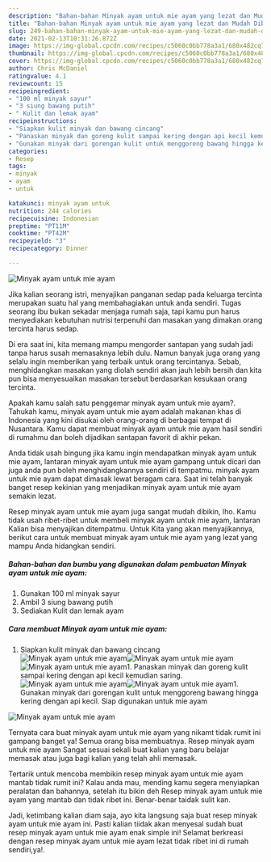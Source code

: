 ```yaml
---
description: "Bahan-bahan Minyak ayam untuk mie ayam yang lezat dan Mudah Dibuat"
title: "Bahan-bahan Minyak ayam untuk mie ayam yang lezat dan Mudah Dibuat"
slug: 249-bahan-bahan-minyak-ayam-untuk-mie-ayam-yang-lezat-dan-mudah-dibuat
date: 2021-02-13T10:31:26.872Z
image: https://img-global.cpcdn.com/recipes/c5060c0bb778a3a1/680x482cq70/minyak-ayam-untuk-mie-ayam-foto-resep-utama.jpg
thumbnail: https://img-global.cpcdn.com/recipes/c5060c0bb778a3a1/680x482cq70/minyak-ayam-untuk-mie-ayam-foto-resep-utama.jpg
cover: https://img-global.cpcdn.com/recipes/c5060c0bb778a3a1/680x482cq70/minyak-ayam-untuk-mie-ayam-foto-resep-utama.jpg
author: Chris McDaniel
ratingvalue: 4.1
reviewcount: 15
recipeingredient:
- "100 ml minyak sayur"
- "3 siung bawang putih"
- " Kulit dan lemak ayam"
recipeinstructions:
- "Siapkan kulit minyak dan bawang cincang"
- "Panaskan minyak dan goreng kulit sampai kering dengan api kecil kemudian saring."
- "Gunakan minyak dari gorengan kulit untuk menggoreng bawang hingga kering dengan api kecil. Siap digunakan untuk mie ayam"
categories:
- Resep
tags:
- minyak
- ayam
- untuk

katakunci: minyak ayam untuk 
nutrition: 244 calories
recipecuisine: Indonesian
preptime: "PT11M"
cooktime: "PT42M"
recipeyield: "3"
recipecategory: Dinner

---
```



![Minyak ayam untuk mie ayam](https://img-global.cpcdn.com/recipes/c5060c0bb778a3a1/680x482cq70/minyak-ayam-untuk-mie-ayam-foto-resep-utama.jpg)

Jika kalian seorang istri, menyajikan panganan sedap pada keluarga tercinta merupakan suatu hal yang membahagiakan untuk anda sendiri. Tugas seorang ibu bukan sekadar menjaga rumah saja, tapi kamu pun harus menyediakan kebutuhan nutrisi terpenuhi dan masakan yang dimakan orang tercinta harus sedap.

Di era  saat ini, kita memang mampu mengorder santapan yang sudah jadi tanpa harus susah memasaknya lebih dulu. Namun banyak juga orang yang selalu ingin memberikan yang terbaik untuk orang tercintanya. Sebab, menghidangkan masakan yang diolah sendiri akan jauh lebih bersih dan kita pun bisa menyesuaikan masakan tersebut berdasarkan kesukaan orang tercinta. 



Apakah kamu salah satu penggemar minyak ayam untuk mie ayam?. Tahukah kamu, minyak ayam untuk mie ayam adalah makanan khas di Indonesia yang kini disukai oleh orang-orang di berbagai tempat di Nusantara. Kamu dapat membuat minyak ayam untuk mie ayam hasil sendiri di rumahmu dan boleh dijadikan santapan favorit di akhir pekan.

Anda tidak usah bingung jika kamu ingin mendapatkan minyak ayam untuk mie ayam, lantaran minyak ayam untuk mie ayam gampang untuk dicari dan juga anda pun boleh menghidangkannya sendiri di tempatmu. minyak ayam untuk mie ayam dapat dimasak lewat beragam cara. Saat ini telah banyak banget resep kekinian yang menjadikan minyak ayam untuk mie ayam semakin lezat.

Resep minyak ayam untuk mie ayam juga sangat mudah dibikin, lho. Kamu tidak usah ribet-ribet untuk membeli minyak ayam untuk mie ayam, lantaran Kalian bisa menyajikan ditempatmu. Untuk Kita yang akan menyajikannya, berikut cara untuk membuat minyak ayam untuk mie ayam yang lezat yang mampu Anda hidangkan sendiri.

<!--inarticleads1-->

##### Bahan-bahan dan bumbu yang digunakan dalam pembuatan Minyak ayam untuk mie ayam:

1. Gunakan 100 ml minyak sayur
1. Ambil 3 siung bawang putih
1. Sediakan  Kulit dan lemak ayam




<!--inarticleads2-->

##### Cara membuat Minyak ayam untuk mie ayam:

1. Siapkan kulit minyak dan bawang cincang
<img src="https://img-global.cpcdn.com/steps/c8dd47d48656c2cb/160x128cq70/minyak-ayam-untuk-mie-ayam-langkah-memasak-1-foto.jpg" alt="Minyak ayam untuk mie ayam"><img src="https://img-global.cpcdn.com/steps/b003d207698c33e6/160x128cq70/minyak-ayam-untuk-mie-ayam-langkah-memasak-1-foto.jpg" alt="Minyak ayam untuk mie ayam"><img src="https://img-global.cpcdn.com/steps/4fc89deccd25fa6a/160x128cq70/minyak-ayam-untuk-mie-ayam-langkah-memasak-1-foto.jpg" alt="Minyak ayam untuk mie ayam">1. Panaskan minyak dan goreng kulit sampai kering dengan api kecil kemudian saring.
<img src="https://img-global.cpcdn.com/steps/dfe85953ccc355b7/160x128cq70/minyak-ayam-untuk-mie-ayam-langkah-memasak-2-foto.jpg" alt="Minyak ayam untuk mie ayam"><img src="https://img-global.cpcdn.com/steps/999af77ba2dce900/160x128cq70/minyak-ayam-untuk-mie-ayam-langkah-memasak-2-foto.jpg" alt="Minyak ayam untuk mie ayam">1. Gunakan minyak dari gorengan kulit untuk menggoreng bawang hingga kering dengan api kecil. Siap digunakan untuk mie ayam
<img src="https://img-global.cpcdn.com/steps/ae988a5c1109ecd2/160x128cq70/minyak-ayam-untuk-mie-ayam-langkah-memasak-3-foto.jpg" alt="Minyak ayam untuk mie ayam">



Ternyata cara buat minyak ayam untuk mie ayam yang nikamt tidak rumit ini gampang banget ya! Semua orang bisa membuatnya. Resep minyak ayam untuk mie ayam Sangat sesuai sekali buat kalian yang baru belajar memasak atau juga bagi kalian yang telah ahli memasak.

Tertarik untuk mencoba membikin resep minyak ayam untuk mie ayam mantab tidak rumit ini? Kalau anda mau, mending kamu segera menyiapkan peralatan dan bahannya, setelah itu bikin deh Resep minyak ayam untuk mie ayam yang mantab dan tidak ribet ini. Benar-benar taidak sulit kan. 

Jadi, ketimbang kalian diam saja, ayo kita langsung saja buat resep minyak ayam untuk mie ayam ini. Pasti kalian tiidak akan menyesal sudah buat resep minyak ayam untuk mie ayam enak simple ini! Selamat berkreasi dengan resep minyak ayam untuk mie ayam lezat tidak ribet ini di rumah sendiri,ya!.

